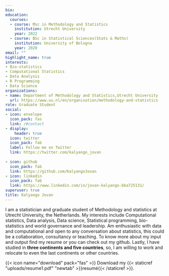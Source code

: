```yaml
---
bio: 
education:
  courses:
  - course: Msc in Methodology and Statistics
    institution: Utrecht University
    year: 2022
  - course: BSc in Statistical Sciences(Stats & Maths)
    institution: University of Bologna
    year: 2020
email: ""
highlight_name: true
interests:
- Bio-statistics
- Computational Statistics
- Data Analysis
- R Programming
- Data Science
organizations:
- name: Department of Methodology and Statistics,Utrecht University
  url: https://www.uu.nl/en/organisation/methodology-and-statistics
role: Graduate Student
social:
- icon: envelope
  icon_pack: fas
  link: /#contact
- display:
    header: true
  icon: twitter
  icon_pack: fab
  label: Follow me on Twitter
  link: https://twitter.com/kalyango_jovan
  
- icon: github
  icon_pack: fab
  link: https://github.com/KalyangoJovan
- icon: linkedin
  icon_pack: fab
  link: https://www.linkedin.com/in/jovan-kalyango-bba725131/
superuser: true
title: Kalyango Jovan
---
```


I am a statistician and graduate student of Methodology and statistics at Utrecht University, the Netherlands. My interests include Computational statistics, Data analysis, Data science, Statistical programming, bio-statistics and world governance and leadership. Am enthusiastic with data and computational and open to any conversation about statistics, this could be a collaboration, consultancy or teaching.
To know more about my input and output find my resume or you can check out my github. Lastly, I have studied in **three continents  and five countries**, so, I am willing to work and relocate to even the last continents or other countries.


{{< icon name="download" pack="fas" >}} Download my {{< staticref "uploads/resume1.pdf" "newtab" >}}resumé{{< /staticref >}}.
